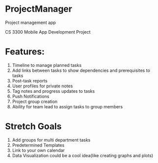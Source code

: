 # ProjectManager
Project management app

CS 3300 Mobile App Development Project 

# Features:
1. Timeline to manage planned tasks
2. Add links between tasks to show dependencies and prerequisites to tasks
3. Post-task reports
4. User profiles for private notes
5. Tag notes and progress updates to tasks
6. Push Notifications
7. Project group creation
8. Ability for team lead to assign tasks to group members

# Stretch Goals
1. Add groups for multi department tasks
2. Predetermined Templates
3. Link to your own calendar
4. Data Visualization could be a cool idea(like creating graphs and plots)


